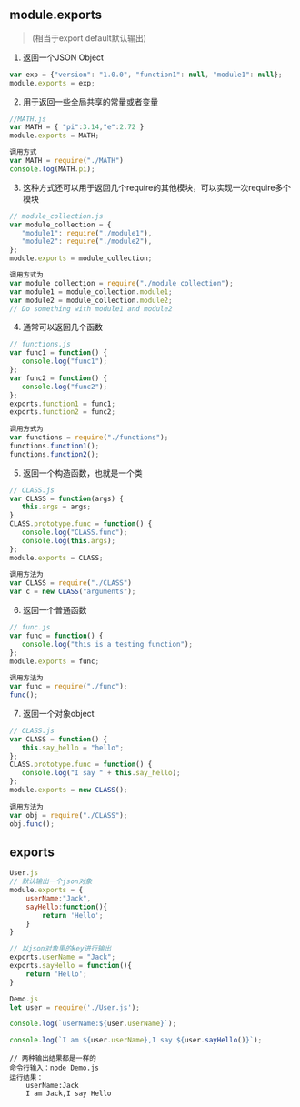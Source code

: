 ## module.exports 
> (相当于export default默认输出)

1. 返回一个JSON Object

```javascript
var exp = {"version": "1.0.0", "function1": null, "module1": null};
module.exports = exp;

```
2. 用于返回一些全局共享的常量或者变量

```javascript
//MATH.js
var MATH = { "pi":3.14,"e":2.72 }
module.exports = MATH;

调用方式
var MATH = require("./MATH")
console.log(MATH.pi); 

```
3. 这种方式还可以用于返回几个require的其他模块，可以实现一次require多个模块

```javascript
// module_collection.js
var module_collection = {
   "module1": require("./module1"),
   "module2": require("./module2"),
};
module.exports = module_collection;

调用方式为
var module_collection = require("./module_collection");
var module1 = module_collection.module1;
var module2 = module_collection.module2;
// Do something with module1 and module2

```
4. 通常可以返回几个函数

```javascript
// functions.js
var func1 = function() {
   console.log("func1");
};
var func2 = function() {
   console.log("func2");
}; 
exports.function1 = func1;
exports.function2 = func2;
 
调用方式为
var functions = require("./functions");
functions.function1();
functions.function2();

```
5. 返回一个构造函数，也就是一个类

```javascript
// CLASS.js
var CLASS = function(args) {
   this.args = args;
} 
CLASS.prototype.func = function() {
   console.log("CLASS.func");
   console.log(this.args);
};
module.exports = CLASS;
 
调用方法为
var CLASS = require("./CLASS")
var c = new CLASS("arguments");

```
6. 返回一个普通函数

```javascript
// func.js
var func = function() {
   console.log("this is a testing function");
}; 
module.exports = func;
 
调用方法为
var func = require("./func");
func();

```
7. 返回一个对象object

```javascript
// CLASS.js
var CLASS = function() {
   this.say_hello = "hello";
}; 
CLASS.prototype.func = function() {
   console.log("I say " + this.say_hello);
}; 
module.exports = new CLASS();
 
调用方法为
var obj = require("./CLASS");
obj.func();

```
## exports

```javascript
User.js
// 默认输出一个json对象
module.exports = {
    userName:"Jack",
    sayHello:function(){
        return 'Hello';
    }
}

// 以json对象里的key进行输出
exports.userName = "Jack";
exports.sayHello = function(){
    return 'Hello';
}

```

```javascript
Demo.js
let user = require('./User.js');

console.log(`userName:${user.userName}`);

console.log(`I am ${user.userName},I say ${user.sayHello()}`);
```

```
// 两种输出结果都是一样的
命令行输入：node Demo.js
运行结果：
    userName:Jack
    I am Jack,I say Hello
```



